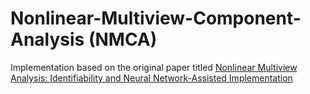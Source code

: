 # Nonlinear-Multiview-Component-Analysis (NMCA)

Implementation based on the original paper titled [Nonlinear Multiview Analysis: Identifiability and Neural Network-Assisted Implementation](https://ieeexplore.ieee.org/stamp/stamp.jsp?arnumber=9064884&tag=1)
